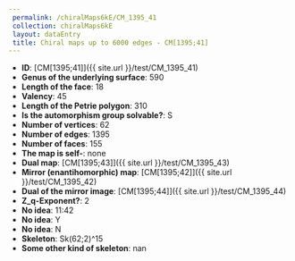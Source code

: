 ```yaml
--- 
 permalink: /chiralMaps6kE/CM_1395_41 
 collection: chiralMaps6kE
 layout: dataEntry
 title: Chiral maps up to 6000 edges - CM[1395;41]
---
```


- **ID**: [CM[1395;41]]({{ site.url }}/test/CM_1395_41)
- **Genus of the underlying surface**: 590
- **Length of the face**: 18
- **Valency**: 45
- **Length of the Petrie polygon**: 310
- **Is the automorphism group solvable?**: S
- **Number of vertices**: 62
- **Number of edges**: 1395
- **Number of faces**: 155
- **The map is self-**: none
- **Dual map**: [CM[1395;43]]({{ site.url }}/test/CM_1395_43)
- **Mirror (enantihomorphic) map**: [CM[1395;42]]({{ site.url }}/test/CM_1395_42)
- **Dual of the mirror image**: [CM[1395;44]]({{ site.url }}/test/CM_1395_44)
- **Z_q-Exponent?**: 2
- **No idea**:  11:42
- **No idea**: Y
- **No idea**: N
- **Skeleton**: Sk(62;2)^15
- **Some other kind of skeleton**: nan
